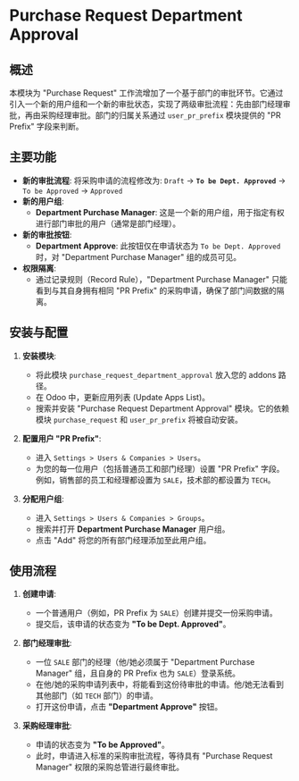# Purchase Request Department Approval

## 概述

本模块为 "Purchase Request" 工作流增加了一个基于部门的审批环节。它通过引入一个新的用户组和一个新的审批状态，实现了两级审批流程：先由部门经理审批，再由采购经理审批。部门的归属关系通过 `user_pr_prefix` 模块提供的 "PR Prefix" 字段来判断。

## 主要功能

*   **新的审批流程**: 将采购申请的流程修改为:
    `Draft` → **`To be Dept. Approved`** → `To be Approved` → `Approved`
*   **新的用户组**:
    *   **Department Purchase Manager**: 这是一个新的用户组，用于指定有权进行部门审批的用户（通常是部门经理）。
*   **新的审批按钮**:
    *   **Department Approve**: 此按钮仅在申请状态为 `To be Dept. Approved` 时，对 "Department Purchase Manager" 组的成员可见。
*   **权限隔离**:
    *   通过记录规则（Record Rule），"Department Purchase Manager" 只能看到与其自身拥有相同 "PR Prefix" 的采购申请，确保了部门间数据的隔离。

## 安装与配置

1.  **安装模块**:
    *   将此模块 `purchase_request_department_approval` 放入您的 addons 路径。
    *   在 Odoo 中，更新应用列表 (Update Apps List)。
    *   搜索并安装 "Purchase Request Department Approval" 模块。它的依赖模块 `purchase_request` 和 `user_pr_prefix` 将被自动安装。

2.  **配置用户 "PR Prefix"**:
    *   进入 `Settings > Users & Companies > Users`。
    *   为您的每一位用户（包括普通员工和部门经理）设置 "PR Prefix" 字段。例如，销售部的员工和经理都设置为 `SALE`，技术部的都设置为 `TECH`。

3.  **分配用户组**:
    *   进入 `Settings > Users & Companies > Groups`。
    *   搜索并打开 **Department Purchase Manager** 用户组。
    *   点击 "Add" 将您的所有部门经理添加至此用户组。

## 使用流程

1.  **创建申请**:
    *   一个普通用户（例如，PR Prefix 为 `SALE`）创建并提交一份采购申请。
    *   提交后，该申请的状态变为 **"To be Dept. Approved"**。

2.  **部门经理审批**:
    *   一位 `SALE` 部门的经理（他/她必须属于 "Department Purchase Manager" 组，且自身的 PR Prefix 也为 `SALE`）登录系统。
    *   在他/她的采购申请列表中，将能看到这份待审批的申请。他/她无法看到其他部门（如 `TECH` 部门）的申请。
    *   打开这份申请，点击 **"Department Approve"** 按钮。

3.  **采购经理审批**:
    *   申请的状态变为 **"To be Approved"**。
    *   此时，申请进入标准的采购审批流程，等待具有 "Purchase Request Manager" 权限的采购总管进行最终审批。
